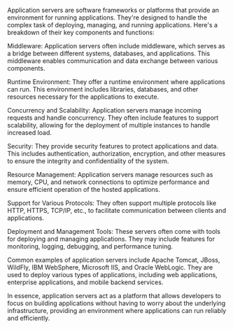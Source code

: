 Application servers are software frameworks or platforms that provide an environment for running applications. They're designed to handle the complex task of deploying, managing, and running applications. Here's a breakdown of their key components and functions:

Middleware: Application servers often include middleware, which serves as a bridge between different systems, databases, and applications. This middleware enables communication and data exchange between various components.

Runtime Environment: They offer a runtime environment where applications can run. This environment includes libraries, databases, and other resources necessary for the applications to execute.

Concurrency and Scalability: Application servers manage incoming requests and handle concurrency. They often include features to support scalability, allowing for the deployment of multiple instances to handle increased load.

Security: They provide security features to protect applications and data. This includes authentication, authorization, encryption, and other measures to ensure the integrity and confidentiality of the system.

Resource Management: Application servers manage resources such as memory, CPU, and network connections to optimize performance and ensure efficient operation of the hosted applications.

Support for Various Protocols: They often support multiple protocols like HTTP, HTTPS, TCP/IP, etc., to facilitate communication between clients and applications.

Deployment and Management Tools: These servers often come with tools for deploying and managing applications. They may include features for monitoring, logging, debugging, and performance tuning.

Common examples of application servers include Apache Tomcat, JBoss, WildFly, IBM WebSphere, Microsoft IIS, and Oracle WebLogic. They are used to deploy various types of applications, including web applications, enterprise applications, and mobile backend services.

In essence, application servers act as a platform that allows developers to focus on building applications without having to worry about the underlying infrastructure, providing an environment where applications can run reliably and efficiently.
